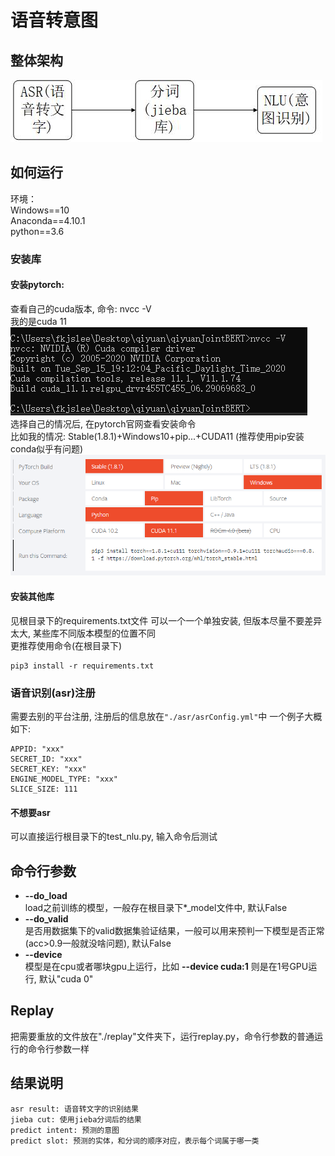 # 语音转意图

## 整体架构
![图片](https://github.com/fkjslee/github_image/blob/main/pic4.jpg)

## 如何运行
环境：  
Windows==10  
Anaconda==4.10.1  
python==3.6
### 安装库
#### 安装pytorch:
查看自己的cuda版本, 命令: nvcc -V  
我的是cuda 11  
![图片](https://github.com/fkjslee/github_image/blob/main/pic5.png)  
选择自己的情况后, 在pytorch官网查看安装命令  
比如我的情况: Stable(1.8.1)+Windows10+pip...+CUDA11 (推荐使用pip安装 conda似乎有问题)  
![图片](https://github.com/fkjslee/github_image/blob/main/pic6.png)
#### 安装其他库
见根目录下的requirements.txt文件
可以一个一个单独安装, 但版本尽量不要差异太大, 某些库不同版本模型的位置不同  
更推荐使用命令(在根目录下)
```
pip3 install -r requirements.txt  
```
### 语音识别(asr)注册
需要去别的平台注册, 注册后的信息放在```"./asr/asrConfig.yml"```中
一个例子大概如下:
```
APPID: "xxx"
SECRET_ID: "xxx"
SECRET_KEY: "xxx"
ENGINE_MODEL_TYPE: "xxx"
SLICE_SIZE: 111
```
#### 不想要asr
可以直接运行根目录下的test_nlu.py, 输入命令后测试

## 命令行参数
- **--do_load**  
    load之前训练的模型，一般存在根目录下*_model文件中, 默认False
- **--do_valid**  
  是否用数据集下的valid数据集验证结果，一般可以用来预判一下模型是否正常(acc>0.9一般就没啥问题), 默认False
- **--device**  
  模型是在cpu或者哪块gpu上运行，比如 **--device cuda:1** 则是在1号GPU运行, 默认"cuda 0"

## Replay
把需要重放的文件放在"./replay"文件夹下，运行replay.py，命令行参数的普通运行的命令行参数一样

## 结果说明
```
asr result: 语音转文字的识别结果
jieba cut: 使用jieba分词后的结果
predict intent: 预测的意图
predict slot: 预测的实体，和分词的顺序对应，表示每个词属于哪一类
```
